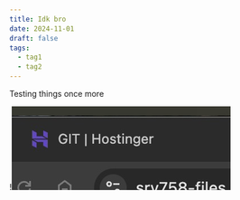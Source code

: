 ```yaml
---
title: Idk bro
date: 2024-11-01
draft: false
tags:
  - tag1
  - tag2
---
```

Testing things once more

!![Image Description](/images/Pasted%20image%2020241114151350.png)